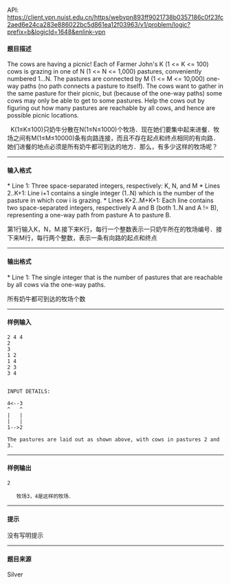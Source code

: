 API: https://client.vpn.nuist.edu.cn/https/webvpn893ff9021738b0357186c0f23fc2aed6e24ca283e886022bc5d861ea12f03963/v1/problem/logic?prefix=b&logicId=1648&enlink-vpn

#### 题目描述

The cows are having a picnic! Each of Farmer John's K (1 <= K <= 100) cows is grazing in one of N (1 <= N <= 1,000) pastures, conveniently numbered 1...N. The pastures are connected by M (1 <= M <= 10,000) one-way paths (no path connects a pasture to itself). The cows want to gather in the same pasture for their picnic, but (because of the one-way paths) some cows may only be able to get to some pastures. Help the cows out by figuring out how many pastures are reachable by all cows, and hence are possible picnic locations.

  K(1≤K≤100)只奶牛分散在N(1≤N≤1000)个牧场．现在她们要集中起来进餐．牧场之间有M(1≤M≤10000)条有向路连接，而且不存在起点和终点相同的有向路．她们进餐的地点必须是所有奶牛都可到达的地方．那么，有多少这样的牧场呢？

---

#### 输入格式

\* Line 1: Three space-separated integers, respectively: K, N, and M \* Lines 2..K+1: Line i+1 contains a single integer (1..N) which is the number of the pasture in which cow i is grazing. \* Lines K+2..M+K+1: Each line contains two space-separated integers, respectively A and B (both 1..N and A != B), representing a one-way path from pasture A to pasture B.

第1行输入K，N，M.接下来K行，每行一个整数表示一只奶牛所在的牧场编号．接下来M行，每行两个整数，表示一条有向路的起点和终点

---

#### 输出格式

\* Line 1: The single integer that is the number of pastures that are reachable by all cows via the one-way paths.

所有奶牛都可到达的牧场个数

---

#### 样例输入
```
2 4 4
2
3
1 2
1 4
2 3
3 4


INPUT DETAILS:

4<--3
^   ^
|   |
|   |
1-->2

The pastures are laid out as shown above, with cows in pastures 2 and 3.

```

---

#### 样例输出
```
2

   牧场3，4是这样的牧场．
```

---

#### 提示

没有写明提示

---

#### 题目来源

Silver